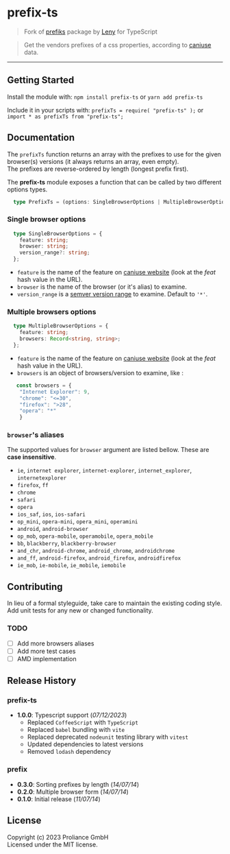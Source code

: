 # prefix-ts 

> Fork of [prefiks](https://github.com/leny/prefiks) package by [Leny](https://github.com/leny) for TypeScript

[//]: # (![NPM version]&#40;http://img.shields.io/npm/v/prefix-ts.svg&#41; ![Build Status]&#40;http://img.shields.io/travis/leny/prefiks.svg&#41; ![Dependency Status]&#40;https://david-dm.org/leny/prefiks.svg&#41; ![Downloads counter]&#40;http://img.shields.io/npm/dm/prefiks.svg&#41;)

> Get the vendors prefixes of a css properties, according to [caniuse](http://caniuse.com) data.

* * * 

## Getting Started

Install the module with: `npm install prefix-ts` or `yarn add prefix-ts`

Include it in your scripts with: `prefixTs = require( "prefix-ts" );` or `import * as prefixTs from "prefix-ts";`

## Documentation

The `prefixTs` function returns an array with the prefixes to use for the given browser(s) versions (it always returns an array, even empty).  
The prefixes are reverse-ordered by length (longest prefix first).

The **prefix-ts** module exposes a function that can be called by two different options types. 
```ts
  type PrefixTs = (options: SingleBrowserOptions | MultipleBrowserOptions) => string[];
```

### Single browser options
```ts
  type SingleBrowserOptions = {
    feature: string;
    browser: string;
    version_range?: string;
  };
```
    
* `feature` is the name of the feature on [caniuse website](http://caniuse.com) (look at the *feat* hash value in the URL).
* `browser` is the name of the browser (or it's alias) to examine.
* `version_range` is a [semver version range](https://github.com/isaacs/node-semver#ranges) to examine. Default to `'*'`.

### Multiple browsers options
```ts
  type MultipleBrowserOptions = {
    feature: string;
    browsers: Record<string, string>;
  };
```
    
* `feature` is the name of the feature on [caniuse website](http://caniuse.com) (look at the *feat* hash value in the URL).
* `browsers` is an object of browsers/version to examine, like :

```ts
   const browsers = {
    "Internet Explorer": 9,
    "chrome": "<=30",
    "firefox": ">28",
    "opera": "*"
    }
```

### `browser`'s aliases

The supported values for `browser` argument are listed bellow. These are **case insensitive**.

* `ie`, `internet explorer`, `internet-explorer`, `internet_explorer`, `internetexplorer`
* `firefox`, `ff`
* `chrome`
* `safari`
* `opera`
* `ios_saf`, `ios`, `ios-safari`
* `op_mini`, `opera-mini`, `opera_mini`, `operamini`
* `android`, `android-browser`
* `op_mob`, `opera-mobile`, `operamobile`, `opera_mobile`
* `bb`, `blackberry`, `blackberry-browser`
* `and_chr`, `android-chrome`, `android_chrome`, `androidchrome`
* `and_ff`, `android-firefox`, `android_firefox`, `androidfirefox`
* `ie_mob`, `ie-mobile`, `ie_mobile`, `iemobile`

## Contributing

In lieu of a formal styleguide, take care to maintain the existing coding style. Add unit tests for any new or changed functionality.

### TODO

- [ ] Add more browsers aliases
- [ ] Add more test cases
- [ ] AMD implementation

## Release History
### prefix-ts
* **1.0.0**: Typescript support (*07/12/2023*)
  - Replaced `CoffeeScript` with `TypeScript`
  - Replaced `babel` bundling with `vite`
  - Replaced deprecated `nodeunit` testing library with `vitest`
  - Updated dependencies to latest versions
  - Removed `lodash` dependency
### prefix
* **0.3.0**: Sorting prefixes by length (*14/07/14*)
* **0.2.0**: Multiple browser form (*14/07/14*)
* **0.1.0**: Initial release (*11/07/14*)

## License
Copyright (c) 2023 Proliance GmbH  
Licensed under the MIT license.

